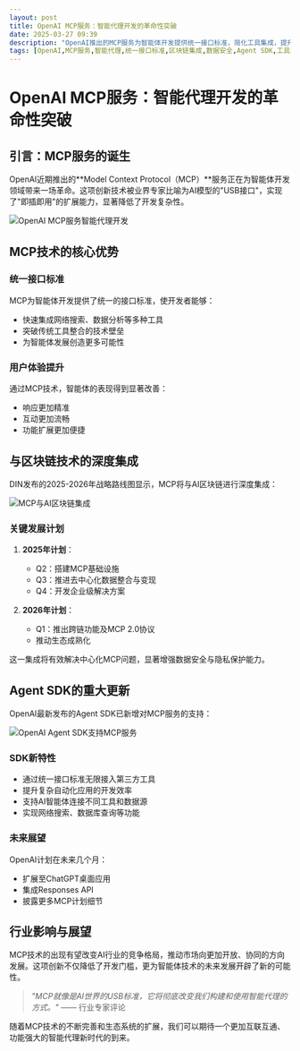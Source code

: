 ```yaml
---
layout: post
title: OpenAI MCP服务：智能代理开发的革命性突破
date: 2025-03-27 09:39
description: "OpenAI推出的MCP服务为智能体开发提供统一接口标准，简化工具集成，提升用户体验，并与区块链深度集成增强数据安全。Agent SDK新增MCP支持，推动智能代理技术发展。"
tags: [OpenAI,MCP服务,智能代理,统一接口标准,区块链集成,数据安全,Agent SDK,工具集成,用户体验,AI技术]
---
```


# OpenAI MCP服务：智能代理开发的革命性突破

## 引言：MCP服务的诞生

OpenAI近期推出的**Model Context Protocol（MCP）**服务正在为智能体开发领域带来一场革命。这项创新技术被业界专家比喻为AI模型的"USB接口"，实现了"即插即用"的扩展能力，显著降低了开发复杂性。

![OpenAI MCP服务智能代理开发](https://s.coze.cn/t/Vvxu8R4tCBY/ "MCP服务架构示意图")

## MCP技术的核心优势

### 统一接口标准
MCP为智能体开发提供了统一的接口标准，使开发者能够：
- 快速集成网络搜索、数据分析等多种工具
- 突破传统工具整合的技术壁垒
- 为智能体发展创造更多可能性

### 用户体验提升
通过MCP技术，智能体的表现得到显著改善：
- 响应更加精准
- 互动更加流畅
- 功能扩展更加便捷

## 与区块链技术的深度集成

DIN发布的2025-2026年战略路线图显示，MCP将与AI区块链进行深度集成：

![MCP与AI区块链集成](https://s.coze.cn/t/Budqlv9R_aE/ "MCP区块链集成路线图")

### 关键发展计划
1. **2025年计划**：
   - Q2：搭建MCP基础设施
   - Q3：推进去中心化数据整合与变现
   - Q4：开发企业级解决方案

2. **2026年计划**：
   - Q1：推出跨链功能及MCP 2.0协议
   - 推动生态成熟化

这一集成将有效解决中心化MCP问题，显著增强数据安全与隐私保护能力。

## Agent SDK的重大更新

OpenAI最新发布的Agent SDK已新增对MCP服务的支持：

![OpenAI Agent SDK支持MCP服务](https://s.coze.cn/t/wUk-fb_J17U/ "Agent SDK架构图")

### SDK新特性
- 通过统一接口标准无限接入第三方工具
- 提升复杂自动化应用的开发效率
- 支持AI智能体连接不同工具和数据源
- 实现网络搜索、数据库查询等功能

### 未来展望
OpenAI计划在未来几个月：
- 扩展至ChatGPT桌面应用
- 集成Responses API
- 披露更多MCP计划细节

## 行业影响与展望

MCP技术的出现有望改变AI行业的竞争格局，推动市场向更加开放、协同的方向发展。这项创新不仅降低了开发门槛，更为智能体技术的未来发展开辟了新的可能性。

> *"MCP就像是AI世界的USB标准，它将彻底改变我们构建和使用智能代理的方式。"* —— 行业专家评论

随着MCP技术的不断完善和生态系统的扩展，我们可以期待一个更加互联互通、功能强大的智能代理新时代的到来。

